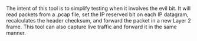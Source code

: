 The intent of this tool is to simplify testing when it involves the evil bit. It will read packets from a .pcap file, set the IP reserved bit on each IP datagram, recalculates the header checksum, and forward the packet in a new Layer 2 frame. This tool can also capture live traffic and forward it in the same manner.
